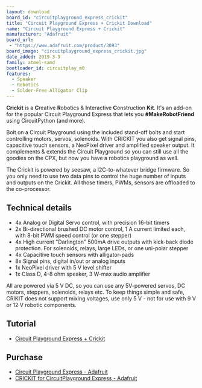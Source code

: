 ```yaml
---
layout: download
board_id: "circuitplayground_express_crickit"
title: "Circuit Playground Express + Crickit Download"
name: "Circuit Playground Express + Crickit"
manufacturer: "Adafruit"
board_url:
 - "https://www.adafruit.com/product/3093"
board_image: "circuitplayground_express_crickit.jpg"
date_added: 2019-3-9
family: atmel-samd
bootloader_id: circuitplay_m0
features:
  - Speaker
  - Robotics
  - Solder-Free Alligator Clip
---
```


**Crickit** is a **C**reative **R**obotics & **I**nteractive **C**onstruction **Kit**. It's an add-on for the popular Circuit Playground Express that lets you **#MakeRobotFriend** using CircuitPython (and more).

Bolt on a Circuit Playground using the included stand-off bolts and start controlling motors, servos, solenoids. With CRICKIT you also get signal pins, capacitive touch sensors, a NeoPixel driver and amplified speaker output. It complements & extends the Circuit Playground so you can still use all the goodies on the CPX, but now you have a robotics playground as well.

The Crickit is powered by seesaw, a I2C-to-whatever bridge firmware. So you only need to use two data pins to control the huge number of inputs and outputs on the Crickit. All those timers, PWMs, sensors are offloaded to the co-processor.

## Technical details

* 4x Analog or Digital Servo control, with precision 16-bit timers
* 2x Bi-directional brushed DC motor control, 1 A current limited each, with 8-bit PWM speed control (or one stepper)
* 4x High current "Darlington" 500mA drive outputs with kick-back diode protection. For solenoids, relays, large LEDs, or one uni-polar stepper
* 4x Capacitive touch sensors with alligator-pads
* 8x Signal pins, digital in/out or analog inputs
* 1x NeoPixel driver with 5 V level shifter
* 1x Class D, 4-8 ohm speaker, 3 W-max audio amplifier

All are powered via 5 V DC, so you can use any 5V-powered servos, DC motors, steppers, solenoids, relays etc. To keep things simple and safe, CRIKIT does not support mixing voltages, use only 5 V - not for use with 9 V or 12 V robotic components.

## Tutorial

- [Circuit Playground Express + Crickit](https://learn.adafruit.com/adafruit-crickit-creative-robotic-interactive-construction-kit)

## Purchase

* [Circuit Playground Express - Adafruit](https://www.adafruit.com/product/3333)
* [CRICKIT for CircuitPlayground Express - Adafruit](https://www.adafruit.com/product/3093)
